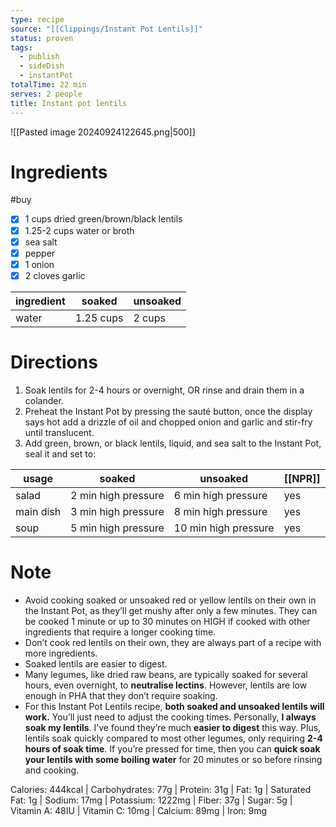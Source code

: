 ```yaml
---
type: recipe
source: "[[Clippings/Instant Pot Lentils]]"
status: proven
tags:
  - publish
  - sideDish
  - instantPot
totalTime: 22 min
serves: 2 people
title: Instant pot lentils
---
```

![[Pasted image 20240924122645.png|500]]
# Ingredients
#buy
- [x] 1 cups dried green/brown/black lentils
- [x] 1.25-2 cups water or broth
- [x] sea salt
- [x] pepper
- [x] 1 onion
- [x] 2 cloves garlic

| ingredient | soaked    | unsoaked |
| ---------- | --------- | -------- |
| water      | 1.25 cups | 2 cups   |
# Directions
1. Soak lentils for 2-4 hours or overnight, OR rinse and drain them in a colander.
2. Preheat the Instant Pot by pressing the sauté button, once the display says hot add a drizzle of oil and chopped onion and garlic and stir-fry until translucent.
3. Add green, brown, or black lentils, liquid, and sea salt to the Instant Pot, seal it and set to:

| usage     | soaked              | unsoaked                | [[NPR]] |
| --------- | ------------------- | ----------------------- | --- |
| salad     | 2 min high pressure | 6 min high pressure<br> | yes |
| main dish | 3 min high pressure | 8 min high pressure     | yes |
| soup      | 5 min high pressure | 10 min high pressure    | yes |
# Note
- Avoid cooking soaked or unsoaked red or yellow lentils on their own in the Instant Pot, as they’ll get mushy after only a few minutes. They can be cooked 1 minute or up to 30 minutes on HIGH if cooked with other ingredients that require a longer cooking time.
- Don’t cook red lentils on their own, they are always part of a recipe with more ingredients.
- Soaked lentils are easier to digest.
- Many legumes, like dried raw beans, are typically soaked for several hours, even overnight, to **neutralise lectins**. However, lentils are low enough in PHA that they don’t require soaking.
- For this Instant Pot Lentils recipe, **both soaked and unsoaked lentils will work.** You’ll just need to adjust the cooking times. Personally, **I always soak my lentils**. I’ve found they’re much **easier to digest** this way. Plus, lentils soak quickly compared to most other legumes, only requiring **2-4 hours of soak time**. If you’re pressed for time, then you can **quick soak your lentils with some boiling water** for 20 minutes or so before rinsing and cooking.

Calories: 444kcal | Carbohydrates: 77g | Protein: 31g | Fat: 1g | Saturated Fat: 1g | Sodium: 17mg | Potassium: 1222mg | Fiber: 37g | Sugar: 5g | Vitamin A: 48IU | Vitamin C: 10mg | Calcium: 89mg | Iron: 9mg